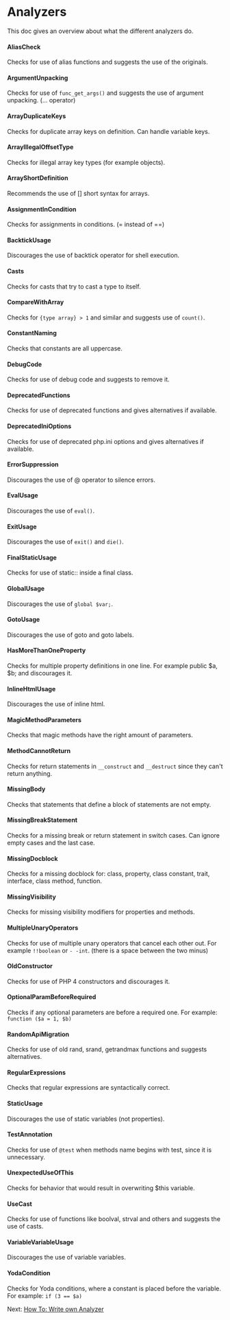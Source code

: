 # Analyzers

This doc gives an overview about what the different analyzers do.

#### AliasCheck

Checks for use of alias functions and suggests the use of the originals.

#### ArgumentUnpacking

Checks for use of `func_get_args()` and suggests the use of argument unpacking. (... operator)

#### ArrayDuplicateKeys

Checks for duplicate array keys on definition. Can handle variable keys.

#### ArrayIllegalOffsetType

Checks for illegal array key types (for example objects).

#### ArrayShortDefinition

Recommends the use of [] short syntax for arrays.

#### AssignmentInCondition

Checks for assignments in conditions. (= instead of ==)

#### BacktickUsage

Discourages the use of backtick operator for shell execution.

#### Casts

Checks for casts that try to cast a type to itself.

#### CompareWithArray

Checks for `{type array} > 1` and similar and suggests use of `count()`. 

#### ConstantNaming

Checks that constants are all uppercase.

#### DebugCode

Checks for use of debug code and suggests to remove it.

#### DeprecatedFunctions

Checks for use of deprecated functions and gives alternatives if available.

#### DeprecatedIniOptions

Checks for use of deprecated php.ini options and gives alternatives if available.

#### ErrorSuppression

Discourages the use of @ operator to silence errors.

#### EvalUsage

Discourages the use of `eval()`.

#### ExitUsage

Discourages the use of `exit()` and `die()`.

#### FinalStaticUsage

Checks for use of static:: inside a final class.

#### GlobalUsage

Discourages the use of `global $var;`.

#### GotoUsage

Discourages the use of goto and goto labels.

#### HasMoreThanOneProperty

Checks for multiple property definitions in one line. For example public $a, $b; and discourages it.

#### InlineHtmlUsage

Discourages the use of inline html.

#### MagicMethodParameters

Checks that magic methods have the right amount of parameters.

#### MethodCannotReturn

Checks for return statements in `__construct` and `__destruct` since they can't return anything.

#### MissingBody

Checks that statements that define a block of statements are not empty.

#### MissingBreakStatement

Checks for a missing break or return statement in switch cases. Can ignore empty cases and the last case.

#### MissingDocblock

Checks for a missing docblock for: class, property, class constant, trait, interface, class method, function.

#### MissingVisibility

Checks for missing visibility modifiers for properties and methods.

#### MultipleUnaryOperators

Checks for use of multiple unary operators that cancel each other out. For example `!!boolean` or `- -int`. (there is a space between the two minus)

#### OldConstructor

Checks for use of PHP 4 constructors and discourages it.

#### OptionalParamBeforeRequired

Checks if any optional parameters are before a required one. For example: `function ($a = 1, $b)`

#### RandomApiMigration

Checks for use of old rand, srand, getrandmax functions and suggests alternatives.

#### RegularExpressions

Checks that regular expressions are syntactically correct.

#### StaticUsage

Discourages the use of static variables (not properties).

#### TestAnnotation

Checks for use of `@test` when methods name begins with test, since it is unnecessary.

#### UnexpectedUseOfThis

Checks for behavior that would result in overwriting $this variable.

#### UseCast

Checks for use of functions like boolval, strval and others and suggests the use of casts.

#### VariableVariableUsage

Discourages the use of variable variables.

#### YodaCondition

Checks for Yoda conditions, where a constant is placed before the variable. For example: `if (3 == $a)`

Next: [How To: Write own Analyzer](./06_HowTo_Own_Analyzer.md)
